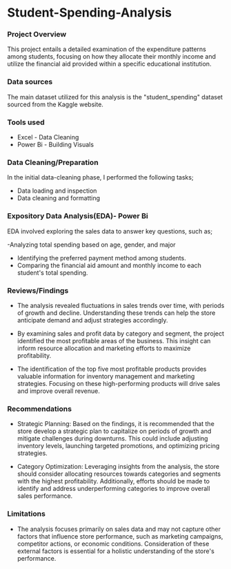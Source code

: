 # Student-Spending-Analysis

### Project Overview
This project entails a detailed examination of the expenditure patterns among students, focusing on how they allocate their monthly income and utilize the financial aid provided within a specific educational institution.

### Data sources
The main dataset utilized for this analysis is the "student_spending" dataset sourced from the Kaggle website.

### Tools used
- Excel - Data Cleaning 
- Power Bi - Building Visuals


### Data Cleaning/Preparation
In the initial data-cleaning phase, I performed the following tasks;
- Data loading and inspection
- Data cleaning and formatting


### Expository Data Analysis(EDA)- Power Bi
EDA involved exploring the sales data to answer key questions, such as;

-Analyzing total spending based on age, gender, and major
- Identifying the preferred payment method among students.
- Comparing the financial aid amount and monthly income to each student's total spending.

  



### Reviews/Findings

- The analysis revealed fluctuations in sales trends over time, with periods of growth and decline. Understanding these trends can help the store anticipate demand and adjust strategies accordingly.

- By examining sales and profit data by category and segment, the project identified the most profitable areas of the business. This insight can inform resource allocation and marketing efforts to maximize profitability.

- The identification of the top five most profitable products provides valuable information for inventory management and marketing strategies. Focusing on these high-performing products will drive sales and improve overall revenue.

### Recommendations

- Strategic Planning: Based on the findings, it is recommended that the store develop a strategic plan to capitalize on periods of growth and mitigate challenges during downturns. This could include adjusting inventory levels, launching targeted promotions, and optimizing pricing strategies.

- Category Optimization: Leveraging insights from the analysis, the store should consider allocating resources towards categories and segments with the highest profitability. Additionally, efforts should be made to identify and address underperforming categories to improve overall sales performance.

### Limitations

- The analysis focuses primarily on sales data and may not capture other factors that influence store performance, such as marketing campaigns, competitor actions, or economic conditions. Consideration of these external factors is essential for a holistic understanding of the store's performance.




